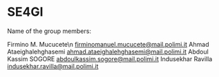 # SE4GI
Name of the group members:

Firmino M. Mucucete\n
firminomanuel.mucucete@mail.polimi.it 
Ahmad Ataeighalehghasemi
ahmad.ataeighalehghasemi@mail.polimi.it 
Abdoul Kassim SOGORE
abdoulkassim.sogore@mail.polimi.it 
Indusekhar Ravilla
indusekhar.ravilla@mail.polimi.it 
